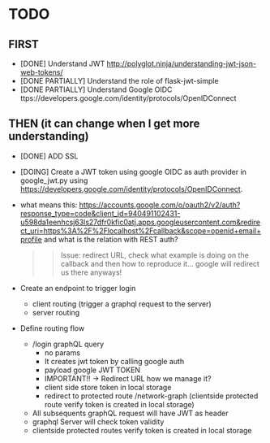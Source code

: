 # TODO

## FIRST 

- [DONE] Understand JWT http://polyglot.ninja/understanding-jwt-json-web-tokens/
- [DONE PARTIALLY] Understand the role of flask-jwt-simple
- [DONE PARTIALLY] Understand Google OIDC ttps://developers.google.com/identity/protocols/OpenIDConnect

## THEN (it can change when I get more understanding)

- [DONE] ADD SSL
- [DOING] Create a JWT token using google OIDC as auth provider in google_jwt.py using https://developers.google.com/identity/protocols/OpenIDConnect.
- what means this: https://accounts.google.com/o/oauth2/v2/auth?response_type=code&client_id=940491102431-u598da1eenhcsj63ls27dfr0kfic0atj.apps.googleusercontent.com&redirect_uri=https%3A%2F%2Flocalhost%2Fcallback&scope=openid+email+profile and what is the relation with REST auth?
  >> Issue: redirect URL, check what example is doing on the callback 
  >> and then how to reproduce it... google will redirect us there anyways!
  
- Create an endpoint to trigger login
  - client routing (trigger a graphql request to the server)
  - server routing
- Define routing flow
  - /login graphQL query
    - no params
    - It creates jwt token by calling google auth
    - payload google JWT TOKEN 
    - IMPORTANT!! -> Redirect URL how we manage it?
    - client side store token in local storage
    - redirect to protected route /network-graph (clientside protected route verify token is created in local storage)
  -  All subsequents graphQL request will have JWT as header
  -  graphql Server will check token validity
  -  clientside protected routes verify token is created in local storage